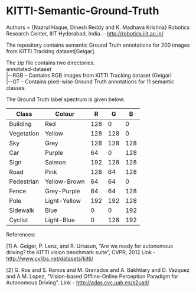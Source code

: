 # KITTI-Semantic-Ground-Truth

Authors = {Nazrul Haque, Dinesh Reddy and K. Madhava Krishna}
Robotics Research Center, IIIT Hyderabad, India. - http://robotics.iiit.ac.in/

The repository contains semantic Ground Truth annotations for 200 images from KITTI Tracking dataset[Geigar].

The zip file contains two directories.<br>
annotated-dataset <br/>
|--RGB  - Contains RGB images from KITTI Tracking dataset (Geigar) <br/>
|--GT - Contains pixel-wise Ground Truth annotations for 11 semantic classes. <br/>

The Ground Truth label spectrum is given below:
<table>
       <thead>
              <tr>
              <th>Class</th>
              <th>Colour</th>
              <th>R</th>
              <th>G</th>
              <th>B</th>
              </tr>
       </thead>
       <tbody>
              <tr>
              <td>Building</td>
              <td>Red</td>
              <td>128</td>
              <td>0</td>
              <td>0</td>
              </tr>
              <tr>
              <td>Vegetation</td>
              <td>Yellow</td>
              <td>128</td>
              <td>128</td>
              <td>0</td>
              </tr>
              <tr>
              <td>Sky</td>
              <td>Grey</td>
              <td>128</td>
              <td>128</td>
              <td>128</td>
              </tr>
              <tr>
              <td>Car</td>
              <td>Purple</td>
              <td>64</td>
              <td>0</td>
              <td>128</td>
              </tr>
              <tr>
              <td>Sign</td>
              <td>Salmon</td>
              <td>192</td>
              <td>128</td>
              <td>128</td>
              </tr>
              <tr>
              <td>Road</td>
              <td>Pink</td>
              <td>128</td>
              <td>64</td>
              <td>128</td>
              </tr>
              <tr>
              <td>Pedestrian</td>
              <td>Yellow-Brown</td>
              <td>64</td>
              <td>64</td>
              <td>0</td>
              </tr>
              <tr>
              <td>Fence</td>
              <td>Grey-Purple</td>
              <td>64</td>
              <td>64</td>
              <td>128</td>
              </tr>
              <tr>
              <td>Pole</td>
              <td>Light-Yellow</td>
              <td>192</td>
              <td>192</td>
              <td>128</td>
              </tr>
              <tr>
              <td>Sidewalk</td>
              <td>Blue</td>
              <td>0</td>
              <td>0</td>
              <td>192</td>
              </tr>
              <tr>
              <td>Cyclist</td>
              <td>Light-Blue</td>
              <td>0</td>
              <td>128</td>
              <td>192</td>
              </tr>
        </tbody>
       </table>
         
         
 References:
 
 [1] A. Geiger, P. Lenz, and R. Urtasun, “Are we ready for autonomous driving? the KITTI vision benchmark suite”, CVPR, 2012      Link - http://www.cvlibs.net/datasets/kitti/
 
 [2] G. Ros and S. Ramos and M. Granados and A. Bakhtiary and D. Vazquez and A.M. Lopez, "Vision-based Offline-Online Perception Paradigm for Autonomous Driving". Link - http://adas.cvc.uab.es/s2uad/
